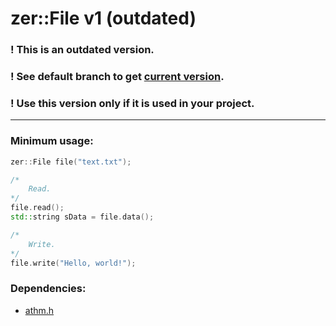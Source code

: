 # zer::File v1 (outdated)

### ! This is an outdated version.
### ! See default branch to get [current version](https://github.com/ZERDICORP/file-lib).
### ! Use this version only if it is used in your project.

***

### Minimum usage:
```cpp
zer::File file("text.txt");

/*
    Read.
*/
file.read();
std::string sData = file.data();

/*
    Write.
*/
file.write("Hello, world!");
```

### Dependencies:
- [athm.h](https://github.com/ZERDICORP/athm-lib.git)
